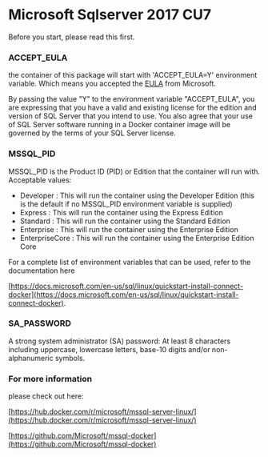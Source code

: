 # Microsoft Sqlserver 2017 CU7

Before you start, please read this first.

### ACCEPT_EULA

the container of this package will start with 'ACCEPT_EULA=Y' environment variable.
Which means you accepted the [EULA](https://go.microsoft.com/fwlink/?linkid=857698) from Microsoft.

By passing the value "Y" to the environment variable "ACCEPT_EULA", you are expressing that you have a valid and existing license for the edition and version of SQL Server that you intend to use. You also agree that your use of SQL Server software running in a Docker container image will be governed by the terms of your SQL Server license.


### MSSQL_PID

MSSQL_PID is the Product ID (PID) or Edition that the container will run with. Acceptable values:

* Developer : This will run the container using the Developer Edition (this is the default if no MSSQL_PID environment variable is supplied)
* Express : This will run the container using the Express Edition
* Standard : This will run the container using the Standard Edition
* Enterprise : This will run the container using the Enterprise Edition
* EnterpriseCore : This will run the container using the Enterprise Edition Core

For a complete list of environment variables that can be used, refer to the documentation here 

[https://docs.microsoft.com/en-us/sql/linux/quickstart-install-connect-docker](https://docs.microsoft.com/en-us/sql/linux/quickstart-install-connect-docker).

### SA_PASSWORD

A strong system administrator (SA) password: At least 8 characters including uppercase, lowercase letters, base-10 digits and/or non-alphanumeric symbols.


### For more information

please check out here: 

[https://hub.docker.com/r/microsoft/mssql-server-linux/](https://hub.docker.com/r/microsoft/mssql-server-linux/)

[https://github.com/Microsoft/mssql-docker](https://github.com/Microsoft/mssql-docker)